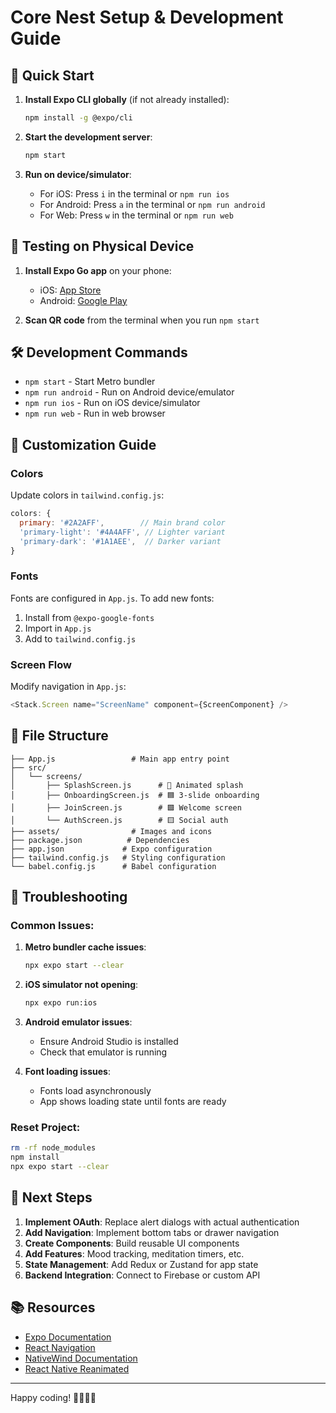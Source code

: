 # Core Nest Setup & Development Guide

## 🚀 Quick Start

1. **Install Expo CLI globally** (if not already installed):
   ```bash
   npm install -g @expo/cli
   ```

2. **Start the development server**:
   ```bash
   npm start
   ```

3. **Run on device/simulator**:
   - For iOS: Press `i` in the terminal or `npm run ios`
   - For Android: Press `a` in the terminal or `npm run android`
   - For Web: Press `w` in the terminal or `npm run web`

## 📱 Testing on Physical Device

1. **Install Expo Go app** on your phone:
   - iOS: [App Store](https://apps.apple.com/app/expo-go/id982107779)
   - Android: [Google Play](https://play.google.com/store/apps/details?id=host.exp.exponent)

2. **Scan QR code** from the terminal when you run `npm start`

## 🛠 Development Commands

- `npm start` - Start Metro bundler
- `npm run android` - Run on Android device/emulator
- `npm run ios` - Run on iOS device/simulator  
- `npm run web` - Run in web browser

## 🎨 Customization Guide

### Colors
Update colors in `tailwind.config.js`:
```javascript
colors: {
  primary: '#2A2AFF',        // Main brand color
  'primary-light': '#4A4AFF', // Lighter variant
  'primary-dark': '#1A1AEE',  // Darker variant
}
```

### Fonts
Fonts are configured in `App.js`. To add new fonts:
1. Install from `@expo-google-fonts`
2. Import in `App.js`
3. Add to `tailwind.config.js`

### Screen Flow
Modify navigation in `App.js`:
```javascript
<Stack.Screen name="ScreenName" component={ScreenComponent} />
```

## 📁 File Structure

```
├── App.js                 # Main app entry point
├── src/
│   └── screens/
│       ├── SplashScreen.js      # 🔵 Animated splash
│       ├── OnboardingScreen.js  # 🟦 3-slide onboarding
│       ├── JoinScreen.js        # 🟩 Welcome screen
│       └── AuthScreen.js        # 🟨 Social auth
├── assets/                # Images and icons
├── package.json          # Dependencies
├── app.json             # Expo configuration
├── tailwind.config.js   # Styling configuration
└── babel.config.js      # Babel configuration
```

## 🔧 Troubleshooting

### Common Issues:

1. **Metro bundler cache issues**:
   ```bash
   npx expo start --clear
   ```

2. **iOS simulator not opening**:
   ```bash
   npx expo run:ios
   ```

3. **Android emulator issues**:
   - Ensure Android Studio is installed
   - Check that emulator is running

4. **Font loading issues**:
   - Fonts load asynchronously
   - App shows loading state until fonts are ready

### Reset Project:
```bash
rm -rf node_modules
npm install
npx expo start --clear
```

## 🚀 Next Steps

1. **Implement OAuth**: Replace alert dialogs with actual authentication
2. **Add Navigation**: Implement bottom tabs or drawer navigation
3. **Create Components**: Build reusable UI components
4. **Add Features**: Mood tracking, meditation timers, etc.
5. **State Management**: Add Redux or Zustand for app state
6. **Backend Integration**: Connect to Firebase or custom API

## 📚 Resources

- [Expo Documentation](https://docs.expo.dev/)
- [React Navigation](https://reactnavigation.org/)
- [NativeWind Documentation](https://www.nativewind.dev/)
- [React Native Reanimated](https://docs.swmansion.com/react-native-reanimated/)

---

Happy coding! 🧘🏽‍♂️✨
